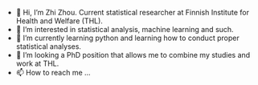 - 👋 Hi, I’m Zhi Zhou. Current statistical researcher at Finnish Institute for Health and Welfare (THL). 
- 👀 I’m interested in statistical analysis, machine learning and such. 
- 🌱 I’m currently learning python and learning how to conduct proper statistical analyses.
- 💞️ I’m looking a PhD position that allows me to combine my studies and work at THL.
- 📫 How to reach me ...

<!---
zauziii/zauziii is a ✨ special ✨ repository because its `README.md` (this file) appears on your GitHub profile.
You can click the Preview link to take a look at your changes.
--->
